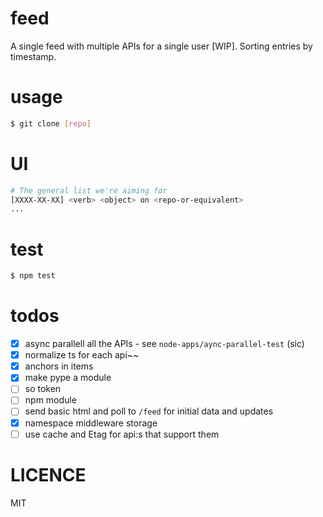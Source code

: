 # feed
A single feed with multiple APIs for a single user [WIP]. Sorting entries by timestamp.

# usage
```bash
$ git clone [repo]
```

# UI
```bash
# The general list we're aiming for
[XXXX-XX-XX] <verb> <object> on <repo-or-equivalent>
...
```

# test
```bash
$ npm test
```

# todos
- [x] async parallell all the APIs - see `node-apps/aync-parallel-test` (sic)
- [x] normalize ts for each api~~
- [x] anchors in items
- [x] make pype a module
- [ ] so token
- [ ] npm module
- [ ] send basic html and poll to `/feed` for initial data and updates
- [x] namespace middleware storage
- [ ] use cache and Etag for api:s that support them

# LICENCE
MIT
